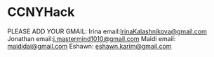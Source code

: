 # CCNYHack

PLEASE ADD YOUR GMAIL:
Irina email:IrinaKalashnikova@gmail.com
Jonathan email:j.mastermind1010@gmail.com
Maidi email: maididai@gmail.com
Eshawn: eshawn.karim@gmail.com